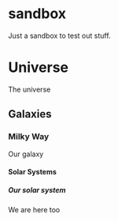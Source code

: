 # sandbox
Just a sandbox to test out stuff.

# Universe
The universe

## Galaxies

### Milky Way
Our galaxy

#### Solar Systems

##### Our solar system
We are here too

